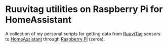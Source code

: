 # Ruuvitag utilities on Raspberry Pi for HomeAssistant

A collection of my personal scripts for getting data from
[RuuviTag](https://ruuvi.com/) sensors to
[HomeAssistant](https://www.home-assistant.io/) through
[Raspberry Pi](https://www.raspberrypi.org/) (zeros).
